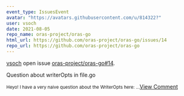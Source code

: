 ```yaml
---
event_type: IssuesEvent
avatar: "https://avatars.githubusercontent.com/u/814322?"
user: vsoch
date: 2021-08-05
repo_name: oras-project/oras-go
html_url: https://github.com/oras-project/oras-go/issues/14
repo_url: https://github.com/oras-project/oras-go
---
```


<a href='https://github.com/vsoch' target='_blank'>vsoch</a> open issue <a href='https://github.com/oras-project/oras-go/issues/14' target='_blank'>oras-project/oras-go#14</a>.

<p>Question about writerOpts in file.go</p><small>Heyo! I have a very naive question about the WriterOpts here:...</small><a href='https://github.com/oras-project/oras-go/issues/14' target='_blank'>View Comment</a>